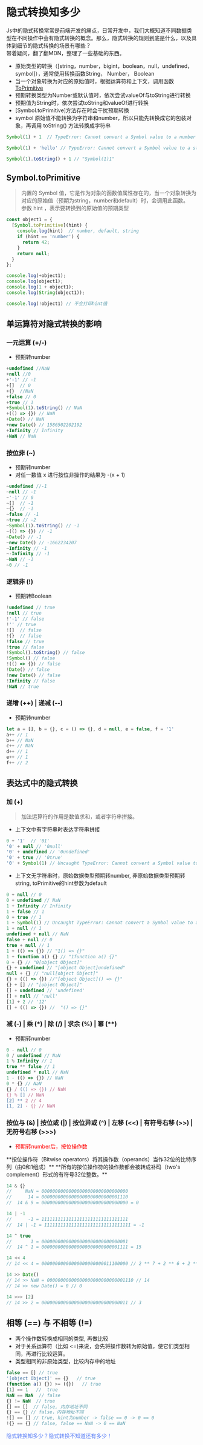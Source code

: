 # 隐式转换知多少

Js中的隐式转换常常是前端开发的痛点，日常开发中，我们大概知道不同数据类型在不同操作中会有隐式转换的概念。那么，隐式转换的规则到底是什么，以及具体到细节的隐式转换的场景有哪些？  
带着疑问，翻了翻MDN，整理了一些基础的东西。

- 原始类型的转换（[string，number，bigint，boolean，null，undefined，symbol]），通常使用转换函数String， Number， Boolean
- 当一个对象转换为对应的原始值时，根据运算符和上下文，调用函数[ToPrimitive](https://developer.mozilla.org/zh-CN/docs/Web/JavaScript/Reference/Global_Objects/Symbol/toPrimitive)
- 预期转换类型为Number或默认值时，依次尝试valueOf与toString进行转换
- 预期值为String时，依次尝试toString和valueOf进行转换
- [Symbol.toPrimitive]方法存在时会干扰预期转换
- symbol 原始值不能转换为字符串和number，所以只能先转换成它的包装对象，再调用 toString() 方法转换成字符串

```javascript
Symbol(1) + 1  // TypeError: Cannot convert a Symbol value to a number

Symbol(1) + 'hello' // TypeError: Cannot convert a Symbol value to a string

Symbol(1).toString() + 1 // "Symbol(1)1"
```

## Symbol.toPrimitive

> 内置的 Symbol 值，它是作为对象的函数值属性存在的，当一个对象转换为对应的原始值（预期为string，number和default）时，会调用此函数。  
> 参数 hint ，表示要转换到的原始值的预期类型

```javascript
const object1 = {
  [Symbol.toPrimitive](hint) {
    console.log(hint)  // number, default, string
    if (hint == 'number') {
      return 42;
    }
    return null;
  }
};

console.log(+object1);
console.log(object1);
console.log(1 + object1);
console.log(String(object1));

console.log(!object1) // 不会打印hint值
```

## 单运算符对隐式转换的影响

### 一元运算 (+/-)
- 预期转number

```javascript
+undefined //NaN
+null //0
+'-1' // -1
+[]  // 0
+{}  //NaN
+false // 0
+true // 1
+Symbol(1).toString() // NaN
+(() => {}) // NaN
+Date() // NaN
+new Date() // 1586502202192
+Infinity // Infinity
+NaN // NaN
```

### 按位非 (~)
- 预期转number
- 对任一数值 x 进行按位非操作的结果为 -(x + 1)

```javascript
~undefined //-1
~null // -1
~'-1' // 0
~[]  // -1
~{}  // -1
~false // -1
~true // -2
~Symbol(1).toString() // -1
~(() => {}) // -1
~Date() // -1
~new Date() // -1662234207
~Infinity // -1
~-Infinity // -1
~NaN // -1
~0 // -1
```

### 逻辑非 (!)

- 预期转Boolean

```javascript
!undefined // true
!null // true
!'-1' // false
!'' // true
![]  // false
!{}  // false
!false // true
!true // false
!Symbol().toString() // false
!Symbol() // false
!(() => {}) // false
!Date() // false
!new Date() // false
!Infinity // false
!NaN // true
```
### 递增 (++) | 递减 (--)

- 预期转number

```javascript
let a = [], b = {}, c = () => {}, d = null, e = false, f = '1'
a++ // 1
b++ // NaN
c++ // NaN
d++ // 1
e++ // 1
f++ // 2
```

## 表达式中的隐式转换

### 加 (+)

> 加法运算符的作用是数值求和，或者字符串拼接。

- 上下文中有字符串时表达字符串拼接

```javascript
0 + '1'  // '01'
'0' + null // '0null'
'0' + undefined // '0undefined'
'0' + true // '0true'
'0' + Symbol(1) // Uncaught TypeError: Cannot convert a Symbol value to a string
```
- 上下文无字符串时，原始数据类型预期转number, 非原始数据类型预期转string, toPrimitive的hint参数为default

```javascript
0 + null // 0
0 + undefined // NaN
1 + Infinity // Infinity
1 + false // 1
0 + true // 1
1 + Symbol(1) // Uncaught TypeError: Cannot convert a Symbol value to a number
1 + null // 1
undefined + null // NaN
false + null // 0
true + null // 1
1 + (() => {}) // "1() => {}"
1 + function a() {} // "1function a() {}"
0 + {} // "0[object Object]"
{} + undefined // "[object Object]undefined"
null + {} // "null[object Object]"
{} + (() => {}) //"[object Object]() => {}"
{} + [] // "[object Object]"
[] + undefined // 'undefined'
[] + null // 'null'
[1] + 2 // '12'
[] + (() => {}) //  "() => {}"
```

### 减 (-) | 乘 (*) | 除 (/) | 求余 (%) | 幂 (**)

- 预期转number

```javascript
0 - null // 0
0 / undefined // NaN
1 % Infinity // 1
true ** false // 1
undefined * null // NaN
1 - (() => {}) // NaN
0 * {} // NaN
{} / (() => {}) // NaN
{} % [] // NaN
[2] ** 2 // 4
[1, 2] - {} // NaN
```

### 按位与 (&) | 按位或 (|) | 按位异或 (^) | 左移 (<<) | 有符号右移 (>>) | 无符号右移 (>>>)

- <font color='#ff0000'>预期转number后，按位操作数</font>

<Table :tableProp="{
    columns: [
    { title: '运算符', dataIndex: 'index', fixed: 'left', width: 80,},
    { title: '用法', dataIndex: 'base'},
    { title: '描述', dataIndex: 'desc'},
  ],
  data: [
    {key: '0', index: '按位与(AND)', base: 'a & b', desc: '对于每一个比特位，只有两个操作数相应的比特位都是1时，结果才为1，否则为0。'},
    {key: '1', index: '按位或(OR)', base: 'a | b', desc: '对于每一个比特位，当两个操作数相应的比特位至少有一个1时，结果为1，否则为0。'},
    {key: '2', index: '按位异或(XOR)', base: 'a ^ b', desc: '对于每一个比特位，当两个操作数相应的比特位有且只有一个1时，结果为1，否则为0。'},
    {key: '3', index: '左移(Left shift)', base: 'a &lt;&lt; b', desc: '将 a 的二进制形式向左移 b (< 32) 比特位，右边用0填充。'},
    {key: '4', index: '有符号右移', base: 'a &gt;&gt; b', desc: '将 a 的二进制表示向右移 b (< 32) 位，丢弃被移出的位。'},
    {key: '5', index: '无符号右移', base: 'a &gt;&gt;&gt; b', desc: '将 a 的二进制表示向右移 b (< 32) 位，丢弃被移出的位，并使用 0 在左侧填充。'},
  ],
  border: false
}" />
**按位操作符（Bitwise operators）将其操作数（operands）当作32位的比特序列（由0和1组成）**  
**所有的按位操作符的操作数都会被转成补码（two's complement）形式的有符号32位整数。**

```javascript
14 & {} 
//     NaN = 00000000000000000000000000000000
//      14 = 00000000000000000000000000001110
//  14 & 9 = 00000000000000000000000000000000 = 0

14 | -1
//      -1 = 11111111111111111111111111111111
//  14 | -1 = 11111111111111111111111111111111 = -1

14 ^ true 
//       1 = 00000000000000000000000000000001
//  14 ^ 1 = 00000000000000000000000000001111 = 15

14 << 4
// 14 << 4 = 00000000000000000000000011100000 // 2 ** 7 + 2 ** 6 + 2 ** 5 = 224

14 >> Date()
// 14 >> NaN = 00000000000000000000000000001110 // 14
// 14 >> new Date() = 0 // 0

14 >>> [2]
// 14 >> 2 = 00000000000000000000000000000011 // 3
```

## 相等 (==) 与 不相等 (!=)

- 两个操作数转换成相同的类型, 再做比较
- 对于关系运算符（比如 <=)来说，会先将操作数转为原始值，使它们类型相同，再进行比较运算。
- 类型相同的非原始类型，比较内存中的地址

```javascript
false == [] // true
'[object Object]' == {}   // true
(function a() {}) >= ({})   // true
[1] == 1   //  true
NaN == NaN  // false
{} != NaN  // true
[] == []  // false, 内存地址不同
{} == {} // false，内存地址不同
![] == [] // true, hint为number -> false == 0 -> 0 == 0
!{} == {} // false, false == NaN -> 0 == NaN
```

<font color='#597ef7'>隐式转换知多少？隐式转换不知道还有多少！</font>

<vTalk />
